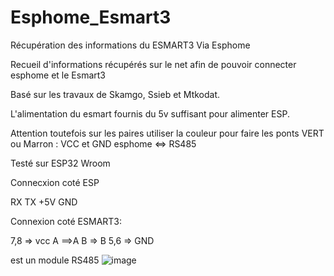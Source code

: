 # Esphome_Esmart3

Récupération des informations du ESMART3 Via Esphome

Recueil d'informations récupérés sur le net afin de pouvoir connecter esphome et le Esmart3

Basé sur les travaux de Skamgo, Ssieb et Mtkodat.

L'alimentation du esmart fournis du 5v suffisant pour alimenter ESP. 

Attention toutefois sur les paires utiliser la couleur pour faire les ponts VERT ou Marron : VCC et GND esphome <=> RS485

Testé sur ESP32 Wroom

Connecxion coté ESP

RX TX +5V GND

Connexion coté ESMART3:

7,8 => vcc
A ==>A
B => B
5,6 => GND


est un module RS485 
![image](https://github.com/patmtp35/Esphome_Esmart3/assets/6410695/02eda12e-bea1-469f-8acd-4a2830d47e83)

